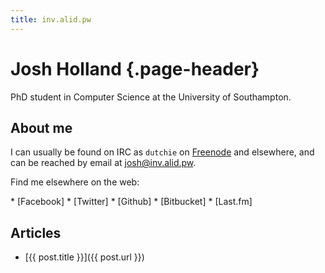 ```yaml
---
title: inv.alid.pw
---
```


<div class="container">

# Josh Holland {.page-header}

<div class="lead">
PhD student in Computer Science at the University of Southampton.
</div>

<div class="row">

<div class="col-md-5">

## About me

I can usually be found on IRC as `dutchie` on [Freenode] and elsewhere,
and can be reached by email at <josh@inv.alid.pw>.

Find me elsewhere on the web:


<div id="links">
 * [Facebook]
 * [Twitter]
 * [Github]
 * [Bitbucket]
 * [Last.fm]
</div>

</div>

<div class="col-md-7">


## Articles
  * [{{ post.title }}]({{ post.url }})

</div>

</div>

</div>

[Facebook]: https://www.facebook.com/jshholland
[Twitter]: https://twitter.com/jshholland
[Github]: https://github.com/jshholland
[Last.fm]: http://www.last.fm/user/jshholland
[Freenode]: http://freenode.net/
[Bitbucket]: https://bitbucket.org/dutchie/
